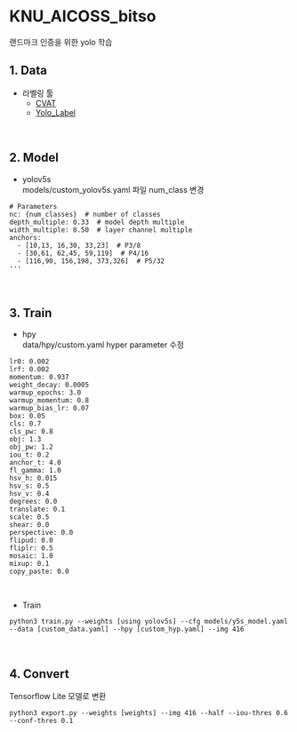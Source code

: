# KNU_AICOSS_bitso

랜드마크 인증을 위한 yolo 학습
</br>

## 1. Data
- 라벨링 툴
    - [CVAT](https://github.com/opencv/cvat)
    - [Yolo_Label](https://github.com/developer0hye/Yolo_Label)
</br>

## 2. Model
- yolov5s    
    models/custom_yolov5s.yaml 파일 num_class 변경
```
# Parameters
nc: {num_classes}  # number of classes
depth_multiple: 0.33  # model depth multiple
width_multiple: 0.50  # layer channel multiple
anchors:
  - [10,13, 16,30, 33,23]  # P3/8
  - [30,61, 62,45, 59,119]  # P4/16
  - [116,90, 156,198, 373,326]  # P5/32
'''
```
</br>

## 3. Train
- hpy    
    data/hpy/custom.yaml hyper parameter 수정 
```
lr0: 0.002
lrf: 0.002
momentum: 0.937
weight_decay: 0.0005
warmup_epochs: 3.0
warmup_momentum: 0.8
warmup_bias_lr: 0.07
box: 0.05
cls: 0.7
cls_pw: 0.8
obj: 1.3
obj_pw: 1.2
iou_t: 0.2
anchor_t: 4.0
fl_gamma: 1.0
hsv_h: 0.015
hsv_s: 0.5
hsv_v: 0.4
degrees: 0.0
translate: 0.1
scale: 0.5
shear: 0.0
perspective: 0.0
flipud: 0.0
fliplr: 0.5
mosaic: 1.0
mixup: 0.1
copy_paste: 0.0
```
</br>

- Train

```
python3 train.py --weights [using yolov5s] --cfg models/y5s_model.yaml --data [custom_data.yaml] --hpy [custom_hyp.yaml] --img 416
```
</br>

## 4. Convert
Tensorflow Lite 모델로 변환
```
python3 export.py --weights [weights] --img 416 --half --iou-thres 0.6 --conf-thres 0.1
```
